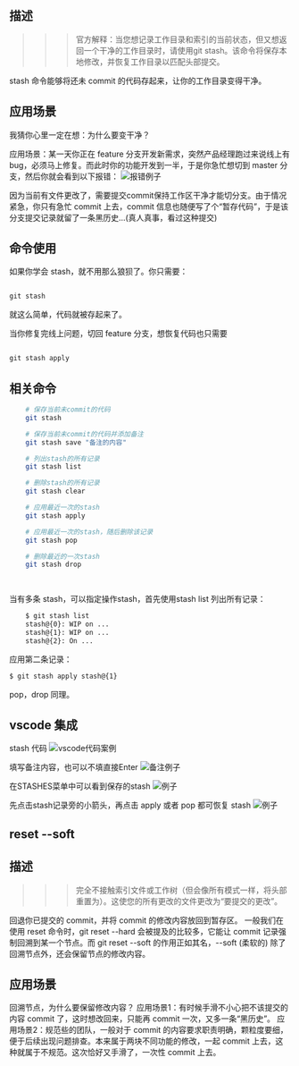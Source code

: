 ## 描述 
>>> 官方解释：当您想记录工作目录和索引的当前状态，但又想返回一个干净的工作目录时，请使用git stash。该命令将保存本地修改，并恢复工作目录以匹配头部提交。

stash 命令能够将还未 commit 的代码存起来，让你的工作目录变得干净。

## 应用场景
我猜你心里一定在想：为什么要变干净？

应用场景：某一天你正在 feature 分支开发新需求，突然产品经理跑过来说线上有bug，必须马上修复。而此时你的功能开发到一半，于是你急忙想切到 master 分支，然后你就会看到以下报错：
![报错例子](https://p3-juejin.byteimg.com/tos-cn-i-k3u1fbpfcp/68f81dbc24944538bf63d8530f62cc2a~tplv-k3u1fbpfcp-zoom-in-crop-mark:1304:0:0:0.awebp)

因为当前有文件更改了，需要提交commit保持工作区干净才能切分支。由于情况紧急，你只有急忙 commit 上去，commit 信息也随便写了个“暂存代码”，于是该分支提交记录就留了一条黑历史...(真人真事，看过这种提交)

## 命令使用
如果你学会 stash，就不用那么狼狈了。你只需要：
```js

git stash
```

就这么简单，代码就被存起来了。

当你修复完线上问题，切回 feature 分支，想恢复代码也只需要
```js

git stash apply
```

## 相关命令

```sh
    # 保存当前未commit的代码
    git stash

    # 保存当前未commit的代码并添加备注
    git stash save "备注的内容"

    # 列出stash的所有记录
    git stash list

    # 删除stash的所有记录
    git stash clear

    # 应用最近一次的stash
    git stash apply

    # 应用最近一次的stash，随后删除该记录
    git stash pop

    # 删除最近的一次stash
    git stash drop

 
```

当有多条 stash，可以指定操作stash，首先使用stash list 列出所有记录：
```sh
    $ git stash list
    stash@{0}: WIP on ...
    stash@{1}: WIP on ...
    stash@{2}: On ...
```

应用第二条记录：
```sh 
$ git stash apply stash@{1}
```
pop，drop 同理。

## vscode 集成
stash 代码
![vscode代码案例](https://p3-juejin.byteimg.com/tos-cn-i-k3u1fbpfcp/b0103778063f486fb6c92c957ba1e85b~tplv-k3u1fbpfcp-zoom-in-crop-mark:1304:0:0:0.awebp)

填写备注内容，也可以不填直接Enter
![备注例子](https://p3-juejin.byteimg.com/tos-cn-i-k3u1fbpfcp/0842ab387018439db5b7d02ea8db9c10~tplv-k3u1fbpfcp-zoom-in-crop-mark:1304:0:0:0.awebp)

在STASHES菜单中可以看到保存的stash
![例子](https://p3-juejin.byteimg.com/tos-cn-i-k3u1fbpfcp/54a0c598a8ea4e4ea4d2ffdf6d05cd61~tplv-k3u1fbpfcp-zoom-in-crop-mark:1304:0:0:0.awebp)

先点击stash记录旁的小箭头，再点击 apply 或者 pop 都可恢复 stash
![例子](https://p3-juejin.byteimg.com/tos-cn-i-k3u1fbpfcp/12ced5f42b5f42efb31654855e53fe04~tplv-k3u1fbpfcp-zoom-in-crop-mark:1304:0:0:0.awebp)


## reset --soft
## 描述
>>> 完全不接触索引文件或工作树（但会像所有模式一样，将头部重置为）。这使您的所有更改的文件更改为“要提交的更改”。

回退你已提交的 commit，并将 commit 的修改内容放回到暂存区。
一般我们在使用 reset 命令时，git reset --hard 会被提及的比较多，它能让 commit 记录强制回溯到某一个节点。而 git reset --soft 的作用正如其名，--soft (柔软的) 除了回溯节点外，还会保留节点的修改内容。
## 应用场景
回溯节点，为什么要保留修改内容？
应用场景1：有时候手滑不小心把不该提交的内容 commit 了，这时想改回来，只能再 commit 一次，又多一条“黑历史”。
应用场景2：规范些的团队，一般对于 commit 的内容要求职责明确，颗粒度要细，便于后续出现问题排查。本来属于两块不同功能的修改，一起 commit 上去，这种就属于不规范。这次恰好又手滑了，一次性 commit 上去。

